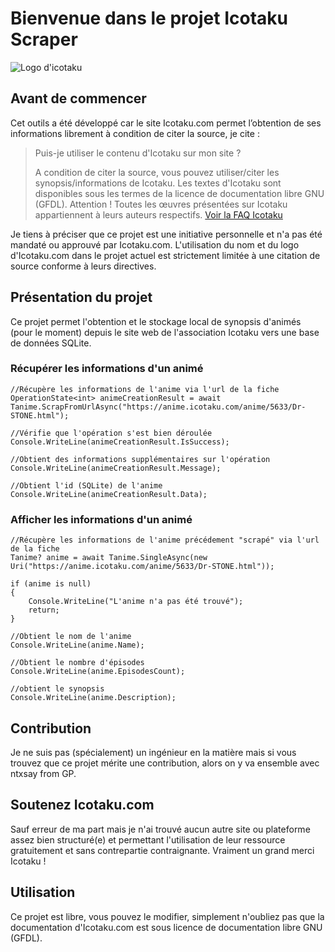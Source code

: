 # Bienvenue dans le projet Icotaku Scraper

![Logo d'icotaku](https://communaute.icotaku.com/images/communaute/logo.png)

## Avant de commencer

Cet outils a été développé car le site Icotaku.com permet l’obtention de ses informations librement à condition de citer la source, je cite :

> Puis-je utiliser le contenu d'Icotaku sur mon site ?
>
> A condition de citer la source, vous pouvez utiliser/citer les
> synopsis/informations de Icotaku. Les textes d'Icotaku sont
> disponibles sous les termes de la licence de documentation libre GNU
> (GFDL). Attention ! Toutes les œuvres présentées sur Icotaku
> appartiennent à leurs auteurs respectifs.
> [Voir la FAQ Icotaku](https://communaute.icotaku.com/faq.html#6)

Je tiens à préciser que ce projet est une initiative personnelle et n'a pas été mandaté ou approuvé par Icotaku.com. L'utilisation du nom et du logo d'Icotaku.com dans le projet actuel est strictement limitée à une citation de source conforme à leurs directives.

## Présentation du projet
Ce projet permet l'obtention et le stockage local de synopsis d'animés (pour le moment) depuis le site web de l'association Icotaku vers une base de données SQLite.

### Récupérer les informations d'un animé

```
//Récupère les informations de l'anime via l'url de la fiche
OperationState<int> animeCreationResult = await Tanime.ScrapFromUrlAsync("https://anime.icotaku.com/anime/5633/Dr-STONE.html");

//Vérifie que l'opération s'est bien déroulée
Console.WriteLine(animeCreationResult.IsSuccess);

//Obtient des informations supplémentaires sur l'opération
Console.WriteLine(animeCreationResult.Message);

//Obtient l'id (SQLite) de l'anime
Console.WriteLine(animeCreationResult.Data);
```

### Afficher les informations d'un animé

```
//Récupère les informations de l'anime précédement "scrapé" via l'url de la fiche
Tanime? anime = await Tanime.SingleAsync(new Uri("https://anime.icotaku.com/anime/5633/Dr-STONE.html"));

if (anime is null)
{
    Console.WriteLine("L'anime n'a pas été trouvé");
    return;
}

//Obtient le nom de l'anime
Console.WriteLine(anime.Name);

//Obtient le nombre d'épisodes
Console.WriteLine(anime.EpisodesCount);

//obtient le synopsis
Console.WriteLine(anime.Description);
```


## Contribution
Je ne suis pas (spécialement) un ingénieur en la matière mais si vous trouvez que ce projet mérite une contribution, alors on y va ensemble avec ntxsay from GP.

## Soutenez Icotaku.com
Sauf erreur de ma part mais je n'ai trouvé aucun autre site ou plateforme assez bien structuré(e) et permettant l'utilisation de leur ressource gratuitement et sans contrepartie contraignante. Vraiment un grand merci Icotaku !

## Utilisation
Ce projet est libre, vous pouvez le modifier, simplement n'oubliez pas que la documentation d'Icotaku.com est sous licence de documentation libre GNU (GFDL).
